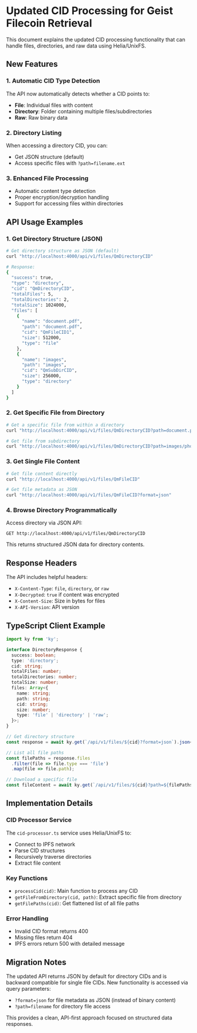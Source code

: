 # Updated CID Processing for Geist Filecoin Retrieval

This document explains the updated CID processing functionality that can handle files, directories, and raw data using Helia/UnixFS.

## New Features

### 1. Automatic CID Type Detection
The API now automatically detects whether a CID points to:
- **File**: Individual files with content
- **Directory**: Folder containing multiple files/subdirectories
- **Raw**: Raw binary data

### 2. Directory Listing

When accessing a directory CID, you can:

- Get JSON structure (default)
- Access specific files with `?path=filename.ext`

### 3. Enhanced File Processing
- Automatic content type detection
- Proper encryption/decryption handling
- Support for accessing files within directories

## API Usage Examples

### 1. Get Directory Structure (JSON)

```bash
# Get directory structure as JSON (default)
curl "http://localhost:4000/api/v1/files/QmDirectoryCID"

# Response:
{
  "success": true,
  "type": "directory",
  "cid": "QmDirectoryCID",
  "totalFiles": 5,
  "totalDirectories": 2,
  "totalSize": 1024000,
  "files": [
    {
      "name": "document.pdf",
      "path": "document.pdf",
      "cid": "QmFileCID1",
      "size": 512000,
      "type": "file"
    },
    {
      "name": "images",
      "path": "images",
      "cid": "QmSubDirCID",
      "size": 256000,
      "type": "directory"
    }
  ]
}
```

### 2. Get Specific File from Directory
```bash
# Get a specific file from within a directory
curl "http://localhost:4000/api/v1/files/QmDirectoryCID?path=document.pdf"

# Get file from subdirectory
curl "http://localhost:4000/api/v1/files/QmDirectoryCID?path=images/photo.jpg"
```

### 3. Get Single File Content
```bash
# Get file content directly
curl "http://localhost:4000/api/v1/files/QmFileCID"

# Get file metadata as JSON
curl "http://localhost:4000/api/v1/files/QmFileCID?format=json"
```

### 4. Browse Directory Programmatically

Access directory via JSON API:

```http
GET http://localhost:4000/api/v1/files/QmDirectoryCID
```

This returns structured JSON data for directory contents.

## Response Headers

The API includes helpful headers:
- `X-Content-Type`: `file`, `directory`, or `raw`
- `X-Decrypted`: `true` if content was encrypted
- `X-Content-Size`: Size in bytes for files
- `X-API-Version`: API version

## TypeScript Client Example

```typescript
import ky from 'ky';

interface DirectoryResponse {
  success: boolean;
  type: 'directory';
  cid: string;
  totalFiles: number;
  totalDirectories: number;
  totalSize: number;
  files: Array<{
    name: string;
    path: string;
    cid: string;
    size: number;
    type: 'file' | 'directory' | 'raw';
  }>;
}

// Get directory structure
const response = await ky.get(`/api/v1/files/${cid}?format=json`).json<DirectoryResponse>();

// List all file paths
const filePaths = response.files
  .filter(file => file.type === 'file')
  .map(file => file.path);

// Download a specific file
const fileContent = await ky.get(`/api/v1/files/${cid}?path=${filePaths[0]}`).arrayBuffer();
```

## Implementation Details

### CID Processor Service
The `cid-processor.ts` service uses Helia/UnixFS to:
- Connect to IPFS network
- Parse CID structures
- Recursively traverse directories
- Extract file content

### Key Functions
- `processCid(cid)`: Main function to process any CID
- `getFileFromDirectory(cid, path)`: Extract specific file from directory
- `getFilePaths(cid)`: Get flattened list of all file paths

### Error Handling
- Invalid CID format returns 400
- Missing files return 404
- IPFS errors return 500 with detailed message

## Migration Notes

The updated API returns JSON by default for directory CIDs and is backward compatible for single file CIDs. New functionality is accessed via query parameters:

- `?format=json` for file metadata as JSON (instead of binary content)
- `?path=filename` for directory file access

This provides a clean, API-first approach focused on structured data responses.

